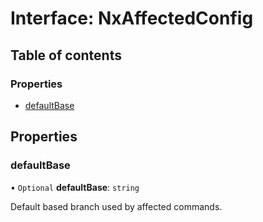 # Interface: NxAffectedConfig

## Table of contents

### Properties

- [defaultBase](../../devkit/documents/NxAffectedConfig#defaultbase)

## Properties

### defaultBase

• `Optional` **defaultBase**: `string`

Default based branch used by affected commands.
